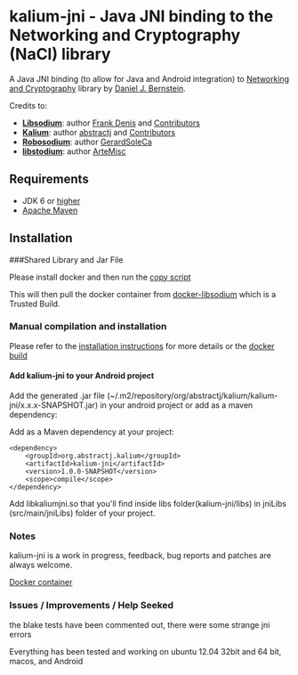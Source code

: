 # kalium-jni - Java JNI binding to the Networking and Cryptography (NaCl) library 

A Java JNI binding (to allow for Java and Android integration) to [Networking and Cryptography](http://nacl.cr.yp.to/) library by [Daniel J. Bernstein](http://cr.yp.to/djb.html).

Credits to:
* [**Libsodium**](https://github.com/jedisct1/libsodium): author [Frank Denis](https://github.com/jedisct1) and [Contributors](https://github.com/jedisct1/libsodium/graphs/contributors)
* [**Kalium**](https://github.com/abstractj/kalium): author [abstractj](https://github.com/abstractj) and [Contributors](https://github.com/abstractj/kalium/graphs/contributors)
* [**Robosodium**](https://github.com/GerardSoleCa/Robosodium): author [GerardSoleCa](https://github.com/GerardSoleCa)
* [**libstodium**](https://github.com/ArteMisc/libstodium): author [ArteMisc](https://github.com/ArteMisc)


## Requirements

* JDK 6 or [higher](http://www.oracle.com/technetwork/java/javase/downloads/index.html)
* [Apache Maven](http://maven.apache.org/guides/getting-started/)

## Installation 

###Shared Library and Jar File

Please install docker and then run the [copy script](https://github.com/joshjdevl/docker-libsodium/blob/master/copy-files-to-host.sh)

This will then pull the docker container from [docker-libsodium](https://registry.hub.docker.com/u/joshjdevl/docker-libsodium/) which is a Trusted Build.

### Manual compilation and installation

Please refer to the [installation instructions](INSTALL.md) for more details or the [docker build](https://github.com/joshjdevl/docker-libsodium/blob/master/Dockerfile)
   
#### Add kalium-jni to your Android project

Add the generated .jar file (~/.m2/repository/org/abstractj/kalium/kalium-jni/x.x.x-SNAPSHOT.jar) in your android project or add as a maven dependency:

Add as a Maven dependency at your project:

    <dependency>
        <groupId>org.abstractj.kalium</groupId>
        <artifactId>kalium-jni</artifactId>
        <version>1.0.0-SNAPSHOT</version>
        <scope>compile</scope>
    </dependency>

Add libkaliumjni.so that you'll find inside libs folder(kalium-jni/libs) in jniLibs (src/main/jniLibs) folder of your project.
 
### Notes

kalium-jni is a work in progress, feedback, bug reports and patches are always welcome.

[Docker container](https://hub.docker.com/r/joshjdevl/kalium-jni/)


### Issues / Improvements / Help Seeked

the blake tests have been commented out, there were some strange jni errors

Everything has been tested and working on ubuntu 12.04 32bit and 64 bit, macos, and Android

